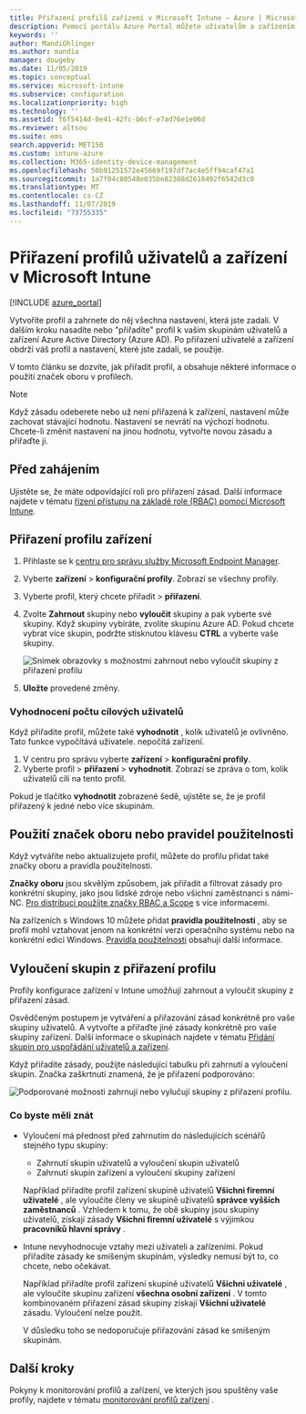 ```yaml
---
title: Přiřazení profilů zařízení v Microsoft Intune – Azure | Microsoft Docs
description: Pomocí portálu Azure Portal můžete uživatelům a zařízením přiřadit profily a zásady zařízení. Přečtěte si, jak vyloučit skupiny z přiřazení profilu v Microsoft Intune.
keywords: ''
author: MandiOhlinger
ms.author: mandia
manager: dougeby
ms.date: 11/05/2019
ms.topic: conceptual
ms.service: microsoft-intune
ms.subservice: configuration
ms.localizationpriority: high
ms.technology: ''
ms.assetid: f6f5414d-0e41-42fc-b6cf-e7ad76e1e06d
ms.reviewer: altsou
ms.suite: ems
search.appverid: MET150
ms.custom: intune-azure
ms.collection: M365-identity-device-management
ms.openlocfilehash: 50b91251572e45669f197df7ac4e5ff94caf47a1
ms.sourcegitcommit: 1a7f04c80548e035be82308d2618492f6542d3c0
ms.translationtype: MT
ms.contentlocale: cs-CZ
ms.lasthandoff: 11/07/2019
ms.locfileid: "73755335"
---
```

# <a name="assign-user-and-device-profiles-in-microsoft-intune"></a>Přiřazení profilů uživatelů a zařízení v Microsoft Intune

[!INCLUDE [azure_portal](../includes/azure_portal.md)]

Vytvoříte profil a zahrnete do něj všechna nastavení, která jste zadali. V dalším kroku nasadíte nebo "přiřadíte" profil k vašim skupinám uživatelů a zařízení Azure Active Directory (Azure AD). Po přiřazení uživatelé a zařízení obdrží váš profil a nastavení, které jste zadali, se použije.

V tomto článku se dozvíte, jak přiřadit profil, a obsahuje některé informace o použití značek oboru v profilech.

> [!NOTE]  
> Když zásadu odeberete nebo už není přiřazená k zařízení, nastavení může zachovat stávající hodnotu. Nastavení se nevrátí na výchozí hodnotu. Chcete-li změnit nastavení na jinou hodnotu, vytvořte novou zásadu a přiřaďte ji.

## <a name="before-you-begin"></a>Před zahájením

Ujistěte se, že máte odpovídající roli pro přiřazení zásad. Další informace najdete v tématu [řízení přístupu na základě role (RBAC) pomocí Microsoft Intune](../fundamentals/role-based-access-control.md).

## <a name="assign-a-device-profile"></a>Přiřazení profilu zařízení

1. Přihlaste se k [centru pro správu služby Microsoft Endpoint Manager](https://go.microsoft.com/fwlink/?linkid=2109431).
2. Vyberte **zařízení** > **konfigurační profily**. Zobrazí se všechny profily.
3. Vyberte profil, který chcete přiřadit > **přiřazení**.
4. Zvolte **Zahrnout** skupiny nebo **vyloučit** skupiny a pak vyberte své skupiny. Když skupiny vybíráte, zvolíte skupinu Azure AD. Pokud chcete vybrat více skupin, podržte stisknutou klávesu **CTRL** a vyberte vaše skupiny.

    ![Snímek obrazovky s možnostmi zahrnout nebo vyloučit skupiny z přiřazení profilu](./media/device-profile-assign/group-include-exclude.png)

5. **Uložte** provedené změny.

### <a name="evaluate-how-many-users-are-targeted"></a>Vyhodnocení počtu cílových uživatelů

Když přiřadíte profil, můžete také **vyhodnotit** , kolik uživatelů je ovlivněno. Tato funkce vypočítává uživatele. nepočítá zařízení.

1. V centru pro správu vyberte **zařízení** > **konfigurační profily**.
2. Vyberte profil > **přiřazení** > **vyhodnotit**. Zobrazí se zpráva o tom, kolik uživatelů cílí na tento profil.

Pokud je tlačítko **vyhodnotit** zobrazené šedě, ujistěte se, že je profil přiřazený k jedné nebo více skupinám.

## <a name="use-scope-tags-or-applicability-rules"></a>Použití značek oboru nebo pravidel použitelnosti

Když vytváříte nebo aktualizujete profil, můžete do profilu přidat také značky oboru a pravidla použitelnosti.

**Značky oboru** jsou skvělým způsobem, jak přiřadit a filtrovat zásady pro konkrétní skupiny, jako jsou lidské zdroje nebo všichni zaměstnanci s námi-NC. [Pro distribuci použijte značky RBAC a Scope](../fundamentals/scope-tags.md) s více informacemi.

Na zařízeních s Windows 10 můžete přidat **pravidla použitelnosti** , aby se profil mohl vztahovat jenom na konkrétní verzi operačního systému nebo na konkrétní edici Windows. [Pravidla použitelnosti](device-profile-create.md#applicability-rules) obsahují další informace.

## <a name="exclude-groups-from-a-profile-assignment"></a>Vyloučení skupin z přiřazení profilu

Profily konfigurace zařízení v Intune umožňují zahrnout a vyloučit skupiny z přiřazení zásad.

Osvědčeným postupem je vytváření a přiřazování zásad konkrétně pro vaše skupiny uživatelů. A vytvořte a přiřaďte jiné zásady konkrétně pro vaše skupiny zařízení. Další informace o skupinách najdete v tématu [Přidání skupin pro uspořádání uživatelů a zařízení](../fundamentals/groups-add.md).

Když přiřadíte zásady, použijte následující tabulku při zahrnutí a vyloučení skupin. Značka zaškrtnutí znamená, že je přiřazení podporováno:

![Podporované možnosti zahrnují nebo vylučují skupiny z přiřazení profilu.](./media/device-profile-assign/include-exclude-user-device-groups.png)

### <a name="what-you-should-know"></a>Co byste měli znát

- Vyloučení má přednost před zahrnutím do následujících scénářů stejného typu skupiny:

  - Zahrnutí skupin uživatelů a vyloučení skupin uživatelů
  - Zahrnutí skupin zařízení a vyloučení skupiny zařízení

  Například přiřadíte profil zařízení skupině uživatelů **Všichni firemní uživatelé** , ale vyloučíte členy ve skupině uživatelů **správce vyšších zaměstnanců** . Vzhledem k tomu, že obě skupiny jsou skupiny uživatelů, získají zásady **Všichni firemní uživatelé** s výjimkou **pracovníků hlavní správy** .

- Intune nevyhodnocuje vztahy mezi uživateli a zařízeními. Pokud přiřadíte zásady ke smíšeným skupinám, výsledky nemusí být to, co chcete, nebo očekávat.

  Například přiřadíte profil zařízení skupině uživatelů **Všichni uživatelé** , ale vyloučíte skupinu zařízení **všechna osobní zařízení** . V tomto kombinovaném přiřazení zásad skupiny získají **Všichni uživatelé** zásadu. Vyloučení nelze použít.

  V důsledku toho se nedoporučuje přiřazování zásad ke smíšeným skupinám.

## <a name="next-steps"></a>Další kroky

Pokyny k monitorování profilů a zařízení, ve kterých jsou spuštěny vaše profily, najdete v tématu [monitorování profilů zařízení](device-profile-monitor.md) .
